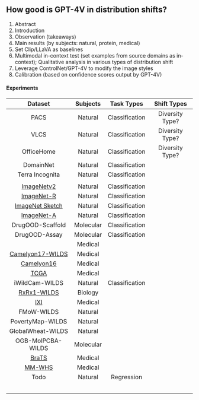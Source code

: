 

## How good is GPT-4V in distribution shifts?



1. Abstract
2. Introduction
3. Observation (takeaways)
4. Main results (by subjects: natural, protein, medical)
5. Set Clip/LLaVA as baselines
6. Multimodal in-context test (set examples from source domains as in-context); Qualitative analysis in various types of distribution shift
7. Leverage ControlNet/GPT-4V to modify the image styles
8. Calibration (based on confidence scores output by GPT-4V)



#### Experiments

|                           Dataset                            | Subjects |   Task Types   |   Shift Types   |
| :----------------------------------------------------------: | :------: | :------------: | :-------------: |
|                             PACS                             | Natural  | Classification | Diversity Type? |
|                             VLCS                             | Natural  | Classification | Diversity Type? |
|                          OfficeHome                          | Natural  | Classification | Diversity Type? |
|                          DomainNet                           | Natural  | Classification |                 |
|                       Terra Incognita                        | Natural  | Classification |                 |
|                                                              |          |                |                 |
|            [ImageNetv2](https://imagenetv2.org/)             | Natural  | Classification |                 |
| [ImageNet-R](https://paperswithcode.com/dataset/imagenet-r)  | Natural  | Classification |                 |
| [ImageNet Sketch](https://github.com/HaohanWang/ImageNet-Sketch) | Natural  | Classification |                 |
| [ImageNet-A](https://paperswithcode.com/dataset/imagenet-a)  | Natural  | Classification |                 |
|                         DrugOOD-Scaffold                     | Molecular| Classification |                 |
|                         DrugOOD-Assay                        | Molecular| Classification |                 |
|                                                              | Medical  |                |                 |
| [Camelyon17-WILDS](https://pan.baidu.com/s/1mIzSewImtEisclPtTHGSyw) | Medical  |         |                 |
| [Camelyon16](https://pan.baidu.com/s/1UW_HLXXjjw5hUvBIUYPgbA)| Medical  |                |                 |
| [TCGA](https://portal.gdc.cancer.gov/)                       | Medical  |                |                 |
|                           iWildCam-WILDS                     | Natural  | Classification |                 |
|        [RxRx1-WILDS](https://www.rxrx.ai/rxrx1)              | Biology  |                |                 |
|        [IXI](http://brain-development.org/ixi-dataset/)      | Medical  |                |                 |
|                           FMoW-WILDS                         | Natural  |                |                 |
|                           PovertyMap-WILDS                   | Natural  |                |                 |
|                           GlobalWheat-WILDS                  | Natural  |                |                 |
|                           OGB-MolPCBA-WILDS                  | Molecular|                |                 |
|[BraTS](https://www.kaggle.com/datasets/dschettler8845/brats-2021-task1) | Medical  |                |                 |
|[MM-WHS](https://mega.nz/folder/UNMF2YYI#1cqJVzo4p_wESv9P_pc8uA)| Medical|                |                 |
|                             Todo                             | Natural  |   Regression   |                 |
|                                                              |          |                |                 |
|                                                              |          |                |                 |
|                                                              |          |                |                 |
|                                                              |          |                |                 |
|                                                              |          |                |                 |

